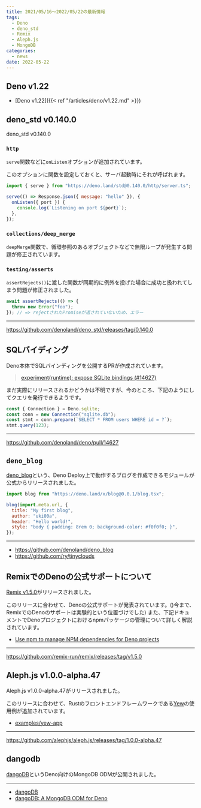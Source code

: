 ```yaml
---
title: 2021/05/16〜2022/05/22の最新情報
tags:
  - Deno
  - deno_std
  - Remix
  - Aleph.js
  - MongoDB
categories:
  - news
date: 2022-05-22
---
```


## Deno v1.22

- [Deno v1.22]({{< ref "/articles/deno/v1.22.md" >}})

## deno_std v0.140.0

deno_std v0.140.0

### `http`

`serve`関数などに`onListen`オプションが追加されています。

このオプションに関数を設定しておくと、サーバ起動時にそれが呼ばれます。

```jsx
import { serve } from "https://deno.land/std@0.140.0/http/server.ts";

serve(() => Response.json({ message: "hello" }), {
  onListen({ port }) {
    console.log(`Listening on port ${port}`);
  },
});
```

### `collections/deep_merge`

`deepMerge`関数で、循環参照のあるオブジェクトなどで無限ループが発生する問題が修正されています。

### `testing/asserts`

`assertRejects()`に渡した関数が同期的に例外を投げた場合に成功と扱われてしまう問題が修正されました。

```js
await assertRejects(() => {
  throw new Error("foo");
}); // => rejectされたPromiseが返されていないため、エラー
```

---

https://github.com/denoland/deno_std/releases/tag/0.140.0

## SQLバイディング

Deno本体でSQLバインディングを公開するPRが作成されています。

> [experiment(runtime): expose SQLite bindings (#14627)](https://github.com/denoland/deno/pull/14627)

まだ実際にリリースされるかどうかは不明ですが、今のところ、下記のようにしてクエリを発行できるようです。

```js
const { Connection } = Deno.sqlite;
const conn = new Connection("sqlite.db");
const stmt = conn.prepare(`SELECT * FROM users WHERE id = ?`);
stmt.query(123);
```

---

https://github.com/denoland/deno/pull/14627

## `deno_blog`

[deno_blog](https://github.com/denoland/deno_blog)という、Deno Deploy上で動作するブログを作成できるモジュールが公式からリリースされました。

```js
import blog from "https://deno.land/x/blog@0.0.1/blog.tsx";

blog(import.meta.url, {
  title: "My first blog",
  author: "uki00a",
  header: "Hello world!",
  style: "body { padding: 8rem 0; background-color: #f0f0f0; }",
});
```

---

- https://github.com/denoland/deno_blog
- https://github.com/ry/tinyclouds

## RemixでのDenoの公式サポートについて

[Remix v1.5.0](https://github.com/remix-run/remix/releases/tag/v1.5.0)がリリースされました。

このリリースに合わせて、Denoの公式サポートが発表されています。()今まで、RemixでのDenoのサポートは実験的という位置づけでした)
また、下記ドキュメントでDenoプロジェクトにおけるnpmパッケージの管理について詳しく解説されています。

- [Use npm to manage NPM dependencies for Deno projects](https://github.com/remix-run/remix/blob/95ba224edee714c49f3cd166f20a983997623e7e/decisions/0001-use-npm-to-manage-npm-dependencies-for-deno-projects.md)

---

https://github.com/remix-run/remix/releases/tag/v1.5.0

## Aleph.js v1.0.0-alpha.47

Aleph.js v1.0.0-alpha.47がリリースされました。

このリリースに合わせて、Rustのフロントエンドフレームワークである[Yew](https://github.com/yewstack/yew)の使用例が追加されています。

- [examples/yew-app](https://github.com/alephjs/aleph.js/tree/1.0.0-alpha.49/examples/yew-app)

---

https://github.com/alephjs/aleph.js/releases/tag/1.0.0-alpha.47

## dangodb

[dangoDB](https://github.com/oslabs-beta/dangoDB)というDeno向けのMongoDB ODMが公開されました。

---

- [dangoDB](https://github.com/oslabs-beta/dangoDB)
- [dangoDB: A MongoDB ODM for Deno](https://medium.com/@stephen-jue/dangodb-a-mongodb-odm-for-deno-9ac46943fe54)

